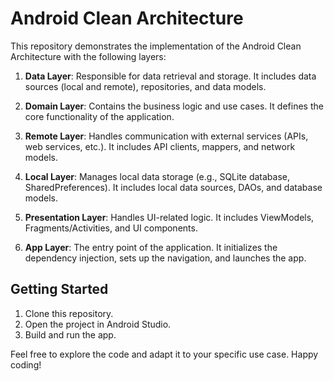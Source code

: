 # Android Clean Architecture

This repository demonstrates the implementation of the Android Clean Architecture with the following layers:

1. **Data Layer**: Responsible for data retrieval and storage. It includes data sources (local and remote), repositories, and data models.

2. **Domain Layer**: Contains the business logic and use cases. It defines the core functionality of the application.

3. **Remote Layer**: Handles communication with external services (APIs, web services, etc.). It includes API clients, mappers, and network models.

4. **Local Layer**: Manages local data storage (e.g., SQLite database, SharedPreferences). It includes local data sources, DAOs, and database models.

5. **Presentation Layer**: Handles UI-related logic. It includes ViewModels, Fragments/Activities, and UI components.

6. **App Layer**: The entry point of the application. It initializes the dependency injection, sets up the navigation, and launches the app.

## Getting Started

1. Clone this repository.
2. Open the project in Android Studio.
3. Build and run the app.

Feel free to explore the code and adapt it to your specific use case. Happy coding! 

